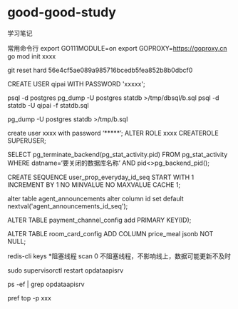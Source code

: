 # good-good-study

学习笔记

常用命令行
export GO111MODULE=on
export GOPROXY=https://goproxy.cn
go mod init xxxx

git reset hard   56e4cf5ae089a985716bcedb5fea852b8b0dbcf0

CREATE USER qipai WITH PASSWORD 'xxxxx';

psql -d postgres
pg_dump -U postgres statdb >/tmp/dbsql/b.sql
psql -d statdb -U qipai  -f statdb.sql

pg_dump -U postgres statdb >/tmp/b.sql

create user  xxxx with password ‘*****’;
ALTER ROLE xxxx CREATEROLE SUPERUSER; 

SELECT pg_terminate_backend(pg_stat_activity.pid)
FROM pg_stat_activity
WHERE datname=‘要关闭的数据库名称’ AND pid<>pg_backend_pid();

CREATE SEQUENCE user_prop_everyday_id_seq
    START WITH 1 
    INCREMENT BY 1 
    NO MINVALUE 
    NO MAXVALUE 
    CACHE 1; 
    
alter table agent_announcements alter column id set default nextval('agent_announcements_id_seq'); 

ALTER TABLE payment_channel_config add PRIMARY KEY(ID);

ALTER TABLE room_card_config ADD COLUMN price_meal jsonb NOT NULL;

redis-cli
keys *阻塞线程 
scan 0 不阻塞线程，不影响线上，数据可能更新不及时


sudo  supervisorctl restart opdataapisrv

ps -ef | grep opdataapisrv

pref top -p xxx
